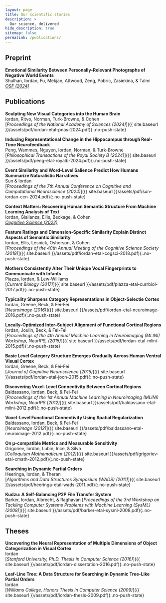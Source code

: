 ```yaml
---
layout: page
title: Our scientific stories
description: >
  Our science, delivered
hide_description: true
sitemap: false
permalink: /publications/
---
```


## Preprint

**Emotional Similarity Between Personally-Relevant Photographs of Negative World Events**\
Shulhan, Iordan, Fu, Mekjan, Attwood, Zeng, Pobric, Zasiekina, & Talmi\
[*OSF (2024)*](https://osf.io/preprints/osf/5vr62)

## Publications

**Sculpting New Visual Categories into the Human Brain**\
Iordan, Ritvo, Norman, Turk-Browne, & Cohen\
[*Proceedings of the National Academy of Sciences (2024)*]({{ site.baseurl }}/assets/pdf/iordan-etal-pnas-2024.pdf){:.no-push-state}

**Inducing Representational Change in the Hippocampus through Real-Time Neurofeedback**\
Peng, Wammes, Nguyen, Iordan, Norman, & Turk-Browne\
[*Philosophical Transactions of the Royal Society B (2024)*]({{ site.baseurl }}/assets/pdf/peng-etal-royalb-2024.pdf){:.no-push-state}

**Event Similarity and Word-Level Salience Predict How Humans Summarize Naturalistic Narratives**\
Sun & Iordan\
[*Proceedings of the 7th Annual Conference on Cognitive and Computational Neuroscience (2024)*]({{ site.baseurl }}/assets/pdf/sun-iordan-ccn-2024.pdf){:.no-push-state}

**Context Matters: Recovering Human Semantic Structure From Machine Learning Analysis of Text**\
Iordan, Giallanza, Ellis, Beckage, & Cohen\
[*Cognitive Science (2022)*](https://onlinelibrary.wiley.com/doi/epdf/10.1111/cogs.13085)

**Feature Ratings and Dimension-Specific Similarity Explain Distinct Aspects of Semantic Similarity**\
Iordan, Ellis, Lesnick, Osherson, & Cohen\
[*Proceedings of the 40th Annual Meeting of the Cognitive Science Society (2018)*]({{ site.baseurl }}/assets/pdf/iordan-etal-cogsci-2018.pdf){:.no-push-state}

**Mothers Consistently Alter Their Unique Vocal Fingerprints to Communicate with Infants**\
Piazza, Iordan, & Lew-Williams\
[*Current Biology (2017)*]({{ site.baseurl }}/assets/pdf/piazza-etal-currbiol-2017.pdf){:.no-push-state}

**Typicality Sharpens Category Representations in Object-Selectie Cortex**\
Iordan, Greene, Beck, & Fei-Fei\
[*Neuroimage (2016)*]({{ site.baseurl }}/assets/pdf/iordan-etal-neuroimage-2016.pdf){:.no-push-state}

**Locally-Optimized Inter-Subject Alignment of Functional Cortical Regions**\
Iordan, Joulin, Beck, & Fei-Fei\
[*Proceedings of the 4th Annual Machine Learning in Neuroimaging (MLINI) Workshop, NeurIPS, (2015)*]({{ site.baseurl }}/assets/pdf/iordan-etal-mlini-2015.pdf){:.no-push-state}

**Basic Level Category Structure Emerges Gradually Across Human Ventral Visual Cortex**\
Iordan, Greene, Beck, & Fei-Fei\
[*Journal of Cognitive Neuroscience (2015)*]({{ site.baseurl }}/assets/pdf/iordan-etal-jocn-2015.pdf){:.no-push-state}

**Discovering Voxel-Level Connectivity Between Cortical Regions**\
Baldassano, Iordan, Beck, & Fei-Fei\
[*Proceedings of the 1st Annual Machine Learning in Neuroimaging (MLINI) Workshop, NeurIPS (2012)*]({{ site.baseurl }}/assets/pdf/baldassano-etal-mlini-2012.pdf){:.no-push-state}

**Voxel-Level Functional Connectivity Using Spatial Regularization**\
Baldassano, Iordan, Beck, & Fei-Fei\
[*Neuroimage (2012)*]({{ site.baseurl }}/assets/pdf/baldassano-etal-neuroimage-2012.pdf){:.no-push-state}

**On μ-compatible Metrics and Measurable Sensitivity**\
Grigoriev, Iordan, Lubin, Ince, & Silva\
[*Colloquium Mathematicum (2012)*]({{ site.baseurl }}/assets/pdf/grigoriev-etal-cmath-2012.pdf){:.no-push-state}

**Searching in Dynamic Partial Orders**\
Heeringa, Iordan, & Theran\
[*Algorithms and Data Structures Symposium (WADS) (2011)*]({{ site.baseurl }}/assets/pdf/heeringa-etal-wads-2011.pdf){:.no-push-state}

**Kudzu: A Self-Balancing P2P File Transfer System**\
Barker, Iordan, Albrecht, & Raghavan
[*Proceedings of the 3rd Workshop on Tackling Computer Systems Problems with Machine Learning (SysML) (2008)*]({{ site.baseurl }}/assets/pdf/barker-etal-sysml-2008.pdf){:.no-push-state}


## Theses

**Uncovering the Neural Representation of Multiple Dimensions of Object Categorization in Visual Cortex**\
Iordan\
[*Stanford University, Ph.D. Thesis in Computer Science (2016)*]({{ site.baseurl }}/assets/pdf/iordan-dissertation-2016.pdf){:.no-push-state}

**Leaf-Line Tree: A Data Structure for Searching in Dynamic Tree-Like Partial Orders**\
Iordan\
[*Williams College, Honors Thesis in Computer Science (2009)*]({{ site.baseurl }}/assets/pdf/iordan-thesis-2009.pdf){:.no-push-state}
